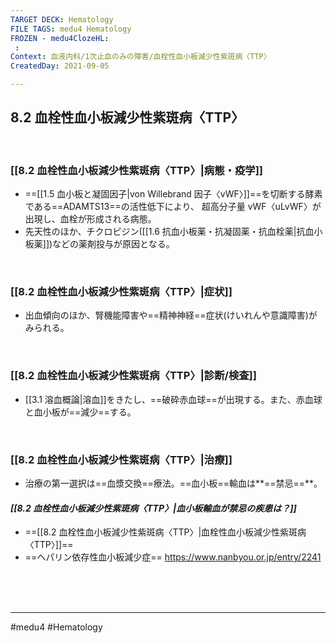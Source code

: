 ```yaml
---
TARGET DECK: Hematology
FILE TAGS: medu4 Hematology
FROZEN - medu4ClozeHL:
 : 
Context: 血液内科/1次止血のみの障害/血栓性血小板減少性紫斑病〈TTP〉
CreatedDay: 2021-09-05

---
```


## 8.2 血栓性血小板減少性紫斑病〈TTP〉

<br>

### [[8.2 血栓性血小板減少性紫斑病〈TTP〉|病態・疫学]]
* ==[[1.5 血小板と凝固因子|von Willebrand 因子〈vWF〉]]==を切断する酵素である==ADAMTS13==の活性低下により、 超高分子量 vWF〈uLvWF〉が出現し、血栓が形成される病態。
* 先天性のほか、チクロピジン([[1.6 抗血小板薬・抗凝固薬・抗血栓薬|抗血小板薬]])などの薬剤投与が原因となる。
<!--ID: 1655601828786-->




<br>

### [[8.2 血栓性血小板減少性紫斑病〈TTP〉|症状]]
* 出血傾向のほか、腎機能障害や==精神神経==症状(けいれんや意識障害)がみられる。
<!--ID: 1630902988145-->


<br>

### [[8.2 血栓性血小板減少性紫斑病〈TTP〉|診断/検査]]
* [[3.1 溶血概論|溶血]]をきたし、==破砕赤血球==が出現する。また、赤血球と血小板が==減少==する。
<!--ID: 1630902988154-->


<br>

### [[8.2 血栓性血小板減少性紫斑病〈TTP〉|治療]]
* 治療の第一選択は==血漿交換==療法。==血小板==輸血は**==禁忌==**。
<!--ID: 1630902988164-->

#### *[[8.2 血栓性血小板減少性紫斑病〈TTP〉|血小板輸血が禁忌の疾患は？]]*
* ==[[8.2 血栓性血小板減少性紫斑病〈TTP〉|血栓性血小板減少性紫斑病〈TTP〉]]==
* ==ヘパリン依存性血小板減少症==
https://www.nanbyou.or.jp/entry/2241
<!--ID: 1657505206807-->


<br><br><br>

---
#medu4 #Hematology 
